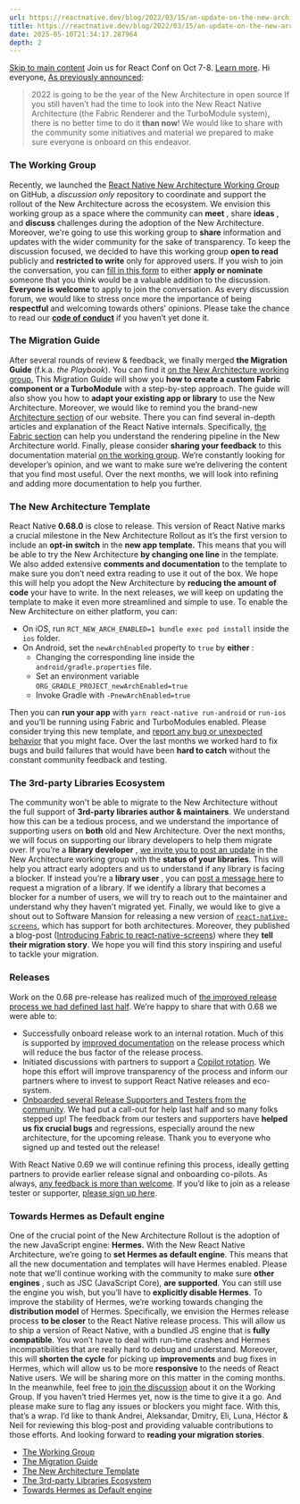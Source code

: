 ```yaml
---
url: https://reactnative.dev/blog/2022/03/15/an-update-on-the-new-architecture-rollout
title: https://reactnative.dev/blog/2022/03/15/an-update-on-the-new-architecture-rollout
date: 2025-05-10T21:34:17.287964
depth: 2
---
```


[Skip to main content](https://reactnative.dev/blog/2022/03/15/an-update-on-the-new-architecture-rollout#__docusaurus_skipToContent_fallback)
Join us for React Conf on Oct 7-8. [Learn more](https://conf.react.dev).
Hi everyone, [As previously announced](https://reactnative.dev/blog/2022/01/21/react-native-h2-2021-recap#the-new-architecture-rollout-and-releases):
> 2022 is going to be the year of the New Architecture in open source
If you still haven’t had the time to look into the New React Native Architecture (the Fabric Renderer and the TurboModule system), there is no better time to do it **than now**!
We would like to share with the community some initiatives and material we prepared to make sure everyone is onboard on this endeavor.
### The Working Group[​](https://reactnative.dev/blog/2022/03/15/an-update-on-the-new-architecture-rollout#the-working-group "Direct link to The Working Group")
Recently, we launched the [React Native New Architecture Working Group](https://github.com/reactwg/react-native-new-architecture) on GitHub, a _discussion only_ repository to coordinate and support the rollout of the New Architecture across the ecosystem.
We envision this working group as a space where the community can **meet** , share **ideas** , and **discuss** challenges during the adoption of the New Architecture. Moreover, we're going to use this working group to **share** information and updates with the wider community for the sake of transparency.
To keep the discussion focused, we decided to have this working group **open to read** publicly and **restricted to write** only for approved users.
If you wish to join the conversation, you can [fill in this form](https://forms.gle/8emgdwFZXuzEpyyn9) to either **apply or nominate** someone that you think would be a valuable addition to the discussion.
**Everyone is welcome** to apply to join the conversation.
As every discussion forum, we would like to stress once more the importance of being **respectful** and welcoming towards others’ opinions. Please take the chance to read our [**code of conduct**](https://github.com/reactwg/react-native-new-architecture/blob/main/CODE_OF_CONDUCT.md) if you haven’t yet done it.
### The Migration Guide[​](https://reactnative.dev/blog/2022/03/15/an-update-on-the-new-architecture-rollout#the-migration-guide "Direct link to The Migration Guide")
After several rounds of review & feedback, we finally merged **the Migration Guide** (f.k.a. _the Playbook_). You can find it [on the New Architecture working group.](https://github.com/reactwg/react-native-new-architecture#guides)
This Migration Guide will show you **how to create a custom Fabric component or a TurboModule** with a step-by-step approach. The guide will also show you how to **adapt your existing app or library** to use the New Architecture.
Moreover, we would like to remind you the brand-new [Architecture section](https://reactnative.dev/architecture/overview) of our website. There you can find several in-depth articles and explanation of the React Native internals. Specifically, [the Fabric section](https://reactnative.dev/architecture/fabric-renderer) can help you understand the rendering pipeline in the New Architecture world.
Finally, please consider **sharing your feedback** to this documentation material [on the working group](https://github.com/reactwg/react-native-new-architecture/discussions/7). We’re constantly looking for developer’s opinion, and we want to make sure we’re delivering the content that you find most useful.
Over the next months, we will look into refining and adding more documentation to help you further.
### The New Architecture Template[​](https://reactnative.dev/blog/2022/03/15/an-update-on-the-new-architecture-rollout#the-new-architecture-template "Direct link to The New Architecture Template")
React Native **0.68.0** is close to release. This version of React Native marks a crucial milestone in the New Architecture Rollout as it’s the first version to include an **opt-in switch** in the **new app template.**
This means that you will be able to try the New Architecture **by changing one line** in the template. We also added extensive **comments and documentation** to the template to make sure you don’t need extra reading to use it out of the box. We hope this will help you adopt the New Architecture by **reducing the amount of code** your have to write.
In the next releases, we will keep on updating the template to make it even more streamlined and simple to use.
To enable the New Architecture on either platform, you can:
  * On iOS, run `RCT_NEW_ARCH_ENABLED=1 bundle exec pod install` inside the `ios` folder.
  * On Android, set the `newArchEnabled` property to `true` by **either** : 
    * Changing the corresponding line inside the `android/gradle.properties` file.
    * Set an environment variable `ORG_GRADLE_PROJECT_newArchEnabled=true`
    * Invoke Gradle with `-PnewArchEnabled=true`


Then you can **run your app** with `yarn react-native run-android` or `run-ios` and you’ll be running using Fabric and TurboModules enabled.
Please consider trying this new template, and [report any bug or unexpected behavior](https://github.com/reactwg/react-native-new-architecture/discussions/5) that you might face. Over the last months we worked hard to fix bugs and build failures that would have been **hard to catch** without the constant community feedback and testing.
### The 3rd-party Libraries Ecosystem[​](https://reactnative.dev/blog/2022/03/15/an-update-on-the-new-architecture-rollout#the-3rd-party-libraries-ecosystem "Direct link to The 3rd-party Libraries Ecosystem")
The community won't be able to migrate to the New Architecture without the full support of **3rd-party libraries author & maintainers**.
We understand how this can be a tedious process, and we understand the importance of supporting users on **both** old and New Architecture. Over the next months, we will focus on supporting our library developers to help them migrate over.
If you’re a **library developer** , [we invite you to post an update](https://github.com/reactwg/react-native-new-architecture/discussions/categories/libraries) in the New Architecture working group with the **status of your libraries**. This will help you attract early adopters and us to understand if any library is facing a blocker.
If instead you’re a **library user** , you can [post a message here](https://github.com/reactwg/react-native-new-architecture/discussions/6) to request a migration of a library. If we identify a library that becomes a blocker for a number of users, we will try to reach out to the maintainer and understand why they haven’t migrated yet.
Finally, we would like to give a shout out to Software Mansion for releasing a new version of [`react-native-screens`](https://github.com/software-mansion/react-native-screens), which has support for both architectures. Moreover, they published a blog-post ([Introducing Fabric to react-native-screens](https://blog.swmansion.com/introducing-fabric-to-react-native-screens-fd17bf18858e)) where they **tell their migration story**. We hope you will find this story inspiring and useful to tackle your migration.
### Releases[​](https://reactnative.dev/blog/2022/03/15/an-update-on-the-new-architecture-rollout#releases "Direct link to Releases")
Work on the 0.68 pre-release has realized much of [the improved release process we had defined last half](https://reactnative.dev/blog/2022/01/19/version-067#improvements-to-release-process).
We’re happy to share that with 0.68 we were able to:
  * Successfully onboard release work to an internal rotation. Much of this is supported by [improved documentation](https://reactnative.dev/contributing/overview) on the release process which will reduce the bus factor of the release process.
  * Initiated discussions with partners to support a [Copilot rotation](https://github.com/reactwg/react-native-releases/blob/main/docs/roles-and-responsibilities.md). We hope this effort will improve transparency of the process and inform our partners where to invest to support React Native releases and eco-system.
  * [Onboarded several Release Supporters and Testers from the community](https://github.com/reactwg/react-native-releases/discussions/11). We had put a call-out for help last half and so many folks stepped up! The feedback from our testers and supporters have **helped us fix crucial bugs** and regressions, especially around the new architecture, for the upcoming release. Thank you to everyone who signed up and tested out the release!


With React Native 0.69 we will continue refining this process, ideally getting partners to provide earlier release signal and onboarding co-pilots. As always, [any feedback is more than welcome](https://github.com/reactwg/react-native-releases/discussions). If you’d like to join as a release tester or supporter, [please sign up here](https://forms.gle/fPuPE1MZRDGWNqpd6).
### Towards Hermes as Default engine[​](https://reactnative.dev/blog/2022/03/15/an-update-on-the-new-architecture-rollout#towards-hermes-as-default-engine "Direct link to Towards Hermes as Default engine")
One of the crucial point of the New Architecture Rollout is the adoption of the new JavaScript engine: **Hermes.**
With the New React Native Architecture, we’re going to **set Hermes as default engine**. This means that all the new documentation and templates will have Hermes enabled.
Please note that we'll continue working with the community to make sure **other engines** , such as JSC (JavaScript Core), **are supported**. You can still use the engine you wish, but you’ll have to **explicitly disable Hermes**.
To improve the stability of Hermes, we’re working towards changing the **distribution model** of Hermes. Specifically, we envision the Hermes release process **to be closer** to the React Native release process.
This will allow us to ship a version of React Native, with a bundled JS engine that is **fully compatible**. You won’t have to deal with run-time crashes and Hermes incompatibilities that are really hard to debug and understand.
Moreover, this will **shorten the cycle** for picking up **improvements** and bug fixes in Hermes, which will allow us to be more **responsive** to the needs of React Native users.
We will be sharing more on this matter in the coming months. In the meanwhile, feel free to [join the discussion](https://github.com/reactwg/react-native-new-architecture/discussions/4) about it on the Working Group.
If you haven’t tried Hermes yet, now is the time to give it a go. And please make sure to flag any issues or blockers you might face.
With this, that’s a wrap.
I’d like to thank Andrei, Aleksandar, Dmitry, Eli, Luna, Héctor & Neil for reviewing this blog-post and providing valuable contributions to those efforts.
And looking forward to **reading your migration stories**.
  * [The Working Group](https://reactnative.dev/blog/2022/03/15/an-update-on-the-new-architecture-rollout#the-working-group)
  * [The Migration Guide](https://reactnative.dev/blog/2022/03/15/an-update-on-the-new-architecture-rollout#the-migration-guide)
  * [The New Architecture Template](https://reactnative.dev/blog/2022/03/15/an-update-on-the-new-architecture-rollout#the-new-architecture-template)
  * [The 3rd-party Libraries Ecosystem](https://reactnative.dev/blog/2022/03/15/an-update-on-the-new-architecture-rollout#the-3rd-party-libraries-ecosystem)
  * [Towards Hermes as Default engine](https://reactnative.dev/blog/2022/03/15/an-update-on-the-new-architecture-rollout#towards-hermes-as-default-engine)



